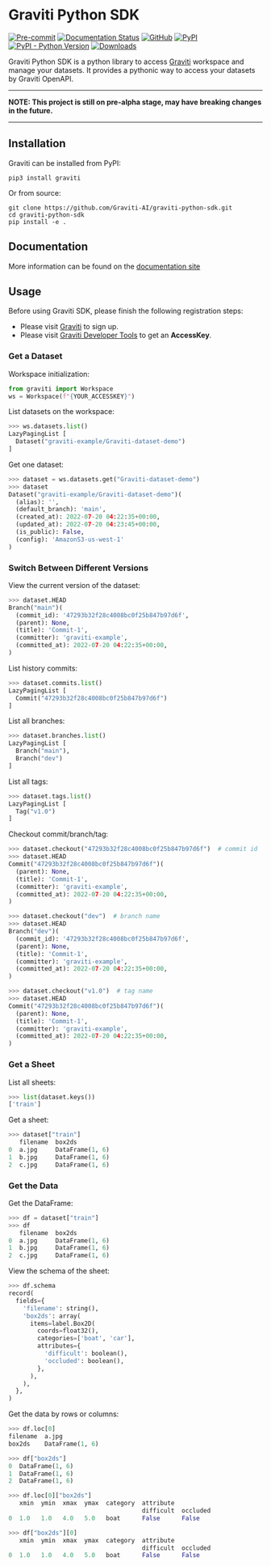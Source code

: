 # Graviti Python SDK

[![Pre-commit](https://github.com/Graviti-AI/graviti-python-sdk/actions/workflows/pre-commit.yaml/badge.svg)](https://github.com/Graviti-AI/graviti-python-sdk/actions/workflows/pre-commit.yaml)
[![Documentation Status](https://readthedocs.org/projects/graviti-python-sdk/badge/?version=latest)](https://graviti-python-sdk.readthedocs.io/en/latest/?badge=latest)
[![GitHub](https://img.shields.io/github/license/Graviti-AI/graviti-python-sdk)](https://github.com/Graviti-AI/graviti-python-sdk/blob/main/LICENSE)
[![PyPI](https://img.shields.io/pypi/v/graviti)](https://pypi.org/project/graviti/)
[![PyPI - Python Version](https://img.shields.io/pypi/pyversions/graviti)](https://pypi.org/project/graviti/)
[![Downloads](https://pepy.tech/badge/graviti/month)](https://pepy.tech/project/graviti)

Graviti Python SDK is a python library to access [Graviti](https://www.graviti.com) workspace and
manage your datasets. It provides a pythonic way to access your datasets by Graviti OpenAPI.

---

**NOTE: This project is still on pre-alpha stage, may have breaking changes in the future.**

---

## Installation

Graviti can be installed from PyPI:

```console
pip3 install graviti
```

Or from source:

```console
git clone https://github.com/Graviti-AI/graviti-python-sdk.git
cd graviti-python-sdk
pip install -e .
```

## Documentation

More information can be found on the [documentation site](https://graviti-python-sdk.readthedocs.io)

## Usage

Before using Graviti SDK, please finish the following registration steps:

-   Please visit [Graviti](https://www.graviti.com) to sign up.
-   Please visit [Graviti Developer Tools](https://gas.graviti.com/tensorbay/developer) to get an **AccessKey**.

### Get a Dataset

Workspace initialization:

```python
from graviti import Workspace
ws = Workspace(f"{YOUR_ACCESSKEY}")
```

List datasets on the workspace:

```python
>>> ws.datasets.list()
LazyPagingList [
  Dataset("graviti-example/Graviti-dataset-demo")
]
```

Get one dataset:

```python
>>> dataset = ws.datasets.get("Graviti-dataset-demo")
>>> dataset
Dataset("graviti-example/Graviti-dataset-demo")(
  (alias): '',
  (default_branch): 'main',
  (created_at): 2022-07-20 04:22:35+00:00,
  (updated_at): 2022-07-20 04:23:45+00:00,
  (is_public): False,
  (config): 'AmazonS3-us-west-1'
)
```

### Switch Between Different Versions

View the current version of the dataset:

```python
>>> dataset.HEAD
Branch("main")(
  (commit_id): '47293b32f28c4008bc0f25b847b97d6f',
  (parent): None,
  (title): 'Commit-1',
  (committer): 'graviti-example',
  (committed_at): 2022-07-20 04:22:35+00:00,
)
```

List history commits:

```python
>>> dataset.commits.list()
LazyPagingList [
  Commit("47293b32f28c4008bc0f25b847b97d6f")
]
```

List all branches:

```python
>>> dataset.branches.list()
LazyPagingList [
  Branch("main"),
  Branch("dev")
]
```

List all tags:

```python
>>> dataset.tags.list()
LazyPagingList [
  Tag("v1.0")
]
```

Checkout commit/branch/tag:

```python
>>> dataset.checkout("47293b32f28c4008bc0f25b847b97d6f")  # commit id
>>> dataset.HEAD
Commit("47293b32f28c4008bc0f25b847b97d6f")(
  (parent): None,
  (title): 'Commit-1',
  (committer): 'graviti-example',
  (committed_at): 2022-07-20 04:22:35+00:00,
)
```

```python
>>> dataset.checkout("dev")  # branch name
>>> dataset.HEAD
Branch("dev")(
  (commit_id): '47293b32f28c4008bc0f25b847b97d6f',
  (parent): None,
  (title): 'Commit-1',
  (committer): 'graviti-example',
  (committed_at): 2022-07-20 04:22:35+00:00,
)
```

```python
>>> dataset.checkout("v1.0")  # tag name
>>> dataset.HEAD
Commit("47293b32f28c4008bc0f25b847b97d6f")(
  (parent): None,
  (title): 'Commit-1',
  (committer): 'graviti-example',
  (committed_at): 2022-07-20 04:22:35+00:00,
)
```

### Get a Sheet

List all sheets:

```python
>>> list(dataset.keys())
['train']
```

Get a sheet:

```python
>>> dataset["train"]
   filename  box2ds
0  a.jpg     DataFrame(1, 6)
1  b.jpg     DataFrame(1, 6)
2  c.jpg     DataFrame(1, 6)
```

### Get the Data

Get the DataFrame:

```python
>>> df = dataset["train"]
>>> df
   filename  box2ds
0  a.jpg     DataFrame(1, 6)
1  b.jpg     DataFrame(1, 6)
2  c.jpg     DataFrame(1, 6)
```

View the schema of the sheet:

```python
>>> df.schema
record(
  fields={
    'filename': string(),
    'box2ds': array(
      items=label.Box2D(
        coords=float32(),
        categories=['boat', 'car'],
        attributes={
          'difficult': boolean(),
          'occluded': boolean(),
        },
      ),
    ),
  },
)
```

Get the data by rows or columns:

```python
>>> df.loc[0]
filename  a.jpg
box2ds    DataFrame(1, 6)
```

```python
>>> df["box2ds"]
0  DataFrame(1, 6)
1  DataFrame(1, 6)
2  DataFrame(1, 6)
```

```python
>>> df.loc[0]["box2ds"]
   xmin  ymin  xmax  ymax  category  attribute
                                     difficult  occluded
0  1.0   1.0   4.0   5.0   boat      False      False
```

```python
>>> df["box2ds"][0]
   xmin  ymin  xmax  ymax  category  attribute
                                     difficult  occluded
0  1.0   1.0   4.0   5.0   boat      False      False
```
